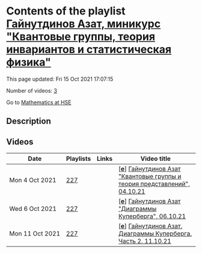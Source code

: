 # Contents of the playlist [Гайнутдинов Азат, миникурс  "Квантовые группы, теория инвариантов и статистическая физика"](https://www.youtube.com/playlist?list=PLq3E5oubNNoAsMjpbKpDZ5kl_tYi6k1d3)

This page updated: Fri 15 Oct 2021 17:07:15

Number of videos: [3](#videos)

Go to [Mathematics at HSE](../README.md)

## Description



## Videos

|Date|Playlists|Links|Video title|
|---|---|---|---|
| Mon&nbsp;4&nbsp;Oct&nbsp;2021 | [227](../playlists/227 "Гайнутдинов Азат, миникурс  &#34;Квантовые группы, теория инвариантов и статистическая физика&#34;") |  | [[**e**](https://studio.youtube.com/video/o_HscRLmlzw/edit "Edit")] [Гайнутдинов Азат  &#34;Квантовые группы и теория представлений&#34;, 04.10.21](https://www.youtube.com/watch?v=o_HscRLmlzw&list=PLq3E5oubNNoAsMjpbKpDZ5kl_tYi6k1d3 "1-я лекция миникурса Азата Гайнутдинова (CNRS) &#34;Квантовые группы, теория инвариантов и статистическая физика&#34;") |
| Wed&nbsp;6&nbsp;Oct&nbsp;2021 | [227](../playlists/227 "Гайнутдинов Азат, миникурс  &#34;Квантовые группы, теория инвариантов и статистическая физика&#34;") |  | [[**e**](https://studio.youtube.com/video/waZN13rLFmc/edit "Edit")] [Гайнутдинов Азат &#34;Диаграммы Куперберга&#34;, 06.10.21](https://www.youtube.com/watch?v=waZN13rLFmc&list=PLq3E5oubNNoAsMjpbKpDZ5kl_tYi6k1d3 "2-я лекция миникурса Азата Гайнутдинова (CNRS) &#34;Квантовые группы, теория инвариантов и статистическая физика&#34;") |
| Mon&nbsp;11&nbsp;Oct&nbsp;2021 | [227](../playlists/227 "Гайнутдинов Азат, миникурс  &#34;Квантовые группы, теория инвариантов и статистическая физика&#34;") |  | [[**e**](https://studio.youtube.com/video/EvivxdQrd0s/edit "Edit")] [Гайнутдинов Азат. Диаграммы Куперберга. Часть 2. 11.10.21](https://www.youtube.com/watch?v=EvivxdQrd0s&list=PLq3E5oubNNoAsMjpbKpDZ5kl_tYi6k1d3 "3-я лекция миникурса Азата Гайнутдинова (CNRS) &#34;Квантовые группы, теория инвариантов и статистическая физика&#34;") |
